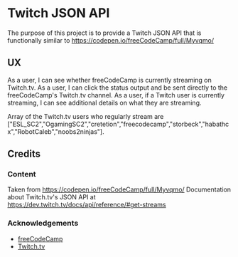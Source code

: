 # Twitch JSON API

The purpose of this project is to provide a Twitch JSON API that is functionally similar to
https://codepen.io/freeCodeCamp/full/Myvqmo/

## UX

As a user, I can see whether freeCodeCamp is currently streaming on Twitch.tv.
As a user, I can click the status output and be sent directly to the freeCodeCamp's Twitch.tv channel.
As a user, if a Twitch user is currently streaming, I can see additional details on what they are streaming.

Array of the Twitch.tv users who regularly stream are ["ESL_SC2","OgamingSC2","cretetion","freecodecamp","storbeck","habathcx","RobotCaleb","noobs2ninjas"].

## Credits

### Content

Taken from https://codepen.io/freeCodeCamp/full/Myvqmo/
Documentation about Twitch.tv's JSON API at https://dev.twitch.tv/docs/api/reference/#get-streams

### Acknowledgements

- [freeCodeCamp](https://www.freecodecamp.org)
- [Twitch.tv](https://twitch.tv)